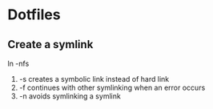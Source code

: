 # Dotfiles

## Create a symlink
ln -nfs <file to link> <where it should be linked to>

1. -s creates a symbolic link instead of hard link
2. -f continues with other symlinking when an error occurs
3. -n avoids symlinking a symlink

